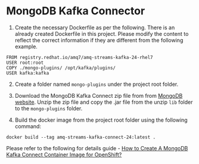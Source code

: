 # MongoDB Kafka Connector

1. Create the necessary Dockerfile as per the following. There is an already created Dockerfile in this project. Please modify the content to reflect the correct information if they are different from the following example.
```
FROM registry.redhat.io/amq7/amq-streams-kafka-24-rhel7
USER root:root
COPY ./mongo-plugins/ /opt/kafka/plugins/
USER kafka:kafka
```

2. Create a folder named `mongo-plugins` under the project root folder.

2. Download the MongoDB Kafka Connect zip file from from 
[MongoDB website](https://www.mongodb.com/kafka-connector). Unzip the zip file and copy the .jar file from the unzip `lib` folder to the `mongo-plugins` folder.

3. Build the docker image from the project root folder using the following command:
```
docker build --tag amq-streams-kafka-connect-24:latest .
```

Please refer to the following for details guide - [How to Create A MongoDB Kafka Connect Container Image for OpenShift?](https://braindose.blog/2020/06/11/how-create-mongodb-kafka-connect-container-openshift/)